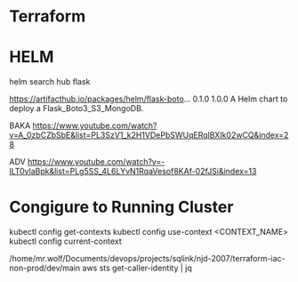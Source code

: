 # Terraform


# HELM

helm search hub flask

https://artifacthub.io/packages/helm/flask-boto...      0.1.0          1.0.0           A Helm chart to deploy a Flask_Boto3_S3_MongoDB.

BAKA
https://www.youtube.com/watch?v=A_0zbCZbSbE&list=PL3SzV1_k2H1VDePbSWUqERqlBXIk02wCQ&index=28

ADV
https://www.youtube.com/watch?v=-lLT0vlaBpk&list=PLg5SS_4L6LYvN1RqaVesof8KAf-02fJSi&index=13

# Congigure to Running Cluster

kubectl config get-contexts
kubectl config use-context <CONTEXT_NAME>
kubectl config current-context

/home/mr.wolf/Documents/devops/projects/sqlink/njd-2007/terraform-iac-non-prod/dev/main
aws sts get-caller-identity | jq

